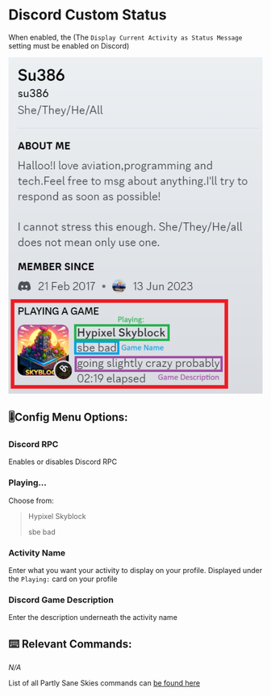 # Discord Custom Status
When enabled, the  (The `Display Current Activity as Status Message` setting must be enabled on Discord)
<!-- Feature Description -->

<img src="/images/discord_rpc.png" alt="Discord RPC"  style="text-align: center;">
<!-- Feature image -->


## 🎚️Config  Menu Options: 
<!-- Options/toggles in the config menu, and what they do-->
### Discord RPC
Enables or disables Discord RPC

### Playing...
Choose from:

> Hypixel Skyblock
>
>
> sbe bad



###  Activity Name
Enter what you want your activity to display on your profile. Displayed under the `Playing:` card on your profile

### Discord Game Description

Enter the description underneath the activity name



## ⌨️ Relevant Commands:
<!-- Commands to use the feature/associated with the feature-->

*N/A*

List of all Partly Sane Skies commands can [be found here](/pages/commands.md)



